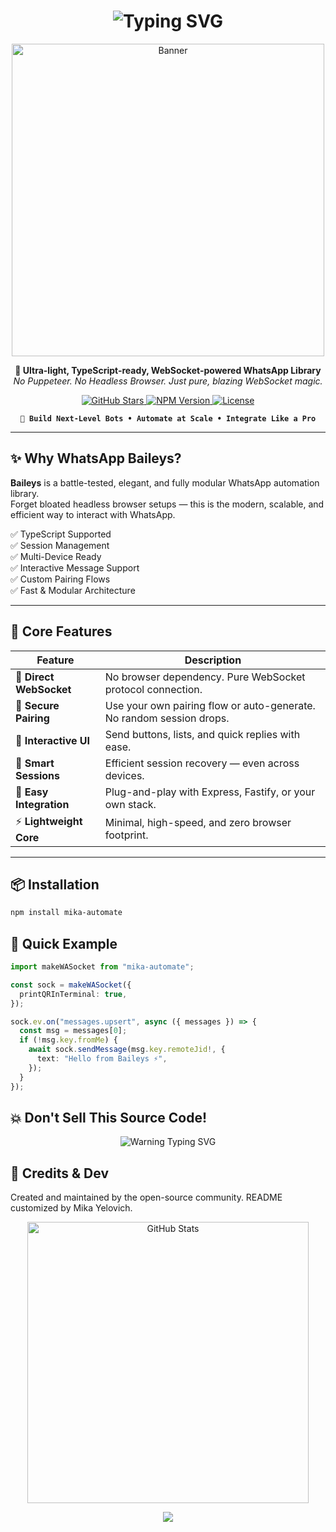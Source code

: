 <h1 align="center">
  <img src="https://readme-typing-svg.herokuapp.com?font=Fira+Code&weight=900&size=28&pause=1000&center=true&vCenter=true&multiline=true&color=02008a&width=700&height=80&lines=⚡+WhatsApp+Baileys+%7C+Next-Gen+Automation+Library" alt="Typing SVG" />
</h1>

<p align="center">
  <img src="https://files.catbox.moe/mukoik.jpeg" width="500" alt="Banner" />
</p>

<p align="center">
  <strong>🚀 Ultra-light, TypeScript-ready, WebSocket-powered WhatsApp Library</strong><br/>
  <em>No Puppeteer. No Headless Browser. Just pure, blazing WebSocket magic.</em>
</p>

<p align="center">
  <a href="https://github.com/MikaYelovich/mika-automate">
    <img src="https://img.shields.io/github/stars/MikaYelovich/mika-automate?color=purple&style=for-the-badge" alt="GitHub Stars"/>
  </a>
  <a href="https://www.npmjs.com/package/mika-automate">
    <img src="https://img.shields.io/npm/v/mika-automate?color=crimson&style=for-the-badge" alt="NPM Version"/>
  </a>
  <a href="https://github.com/MikaYelovich/mika-automate/blob/master/LICENSE">
    <img src="https://img.shields.io/github/license/MikaYelovich/mika-automate?style=for-the-badge&color=green" alt="License"/>
  </a>
</p>

<pre align="center"><code><b>👑 Build Next-Level Bots • Automate at Scale • Integrate Like a Pro</b></code></pre>

---

## ✨ Why WhatsApp Baileys?

**Baileys** is a battle-tested, elegant, and fully modular WhatsApp automation library.  
Forget bloated headless browser setups — this is the modern, scalable, and efficient way to interact with WhatsApp.

✅ TypeScript Supported  
✅ Session Management  
✅ Multi-Device Ready  
✅ Interactive Message Support  
✅ Custom Pairing Flows  
✅ Fast & Modular Architecture

---

## 🧠 Core Features

| Feature                 | Description                                                          |
| ----------------------- | -------------------------------------------------------------------- |
| 🔌 **Direct WebSocket** | No browser dependency. Pure WebSocket protocol connection.           |
| 🔐 **Secure Pairing**   | Use your own pairing flow or auto-generate. No random session drops. |
| 🧠 **Interactive UI**   | Send buttons, lists, and quick replies with ease.                    |
| 📂 **Smart Sessions**   | Efficient session recovery — even across devices.                    |
| 🧩 **Easy Integration** | Plug-and-play with Express, Fastify, or your own stack.              |
| ⚡ **Lightweight Core** | Minimal, high-speed, and zero browser footprint.                     |

---

## 📦 Installation

```bash
npm install mika-automate

```

## 🚀 Quick Example

```ts
import makeWASocket from "mika-automate";

const sock = makeWASocket({
  printQRInTerminal: true,
});

sock.ev.on("messages.upsert", async ({ messages }) => {
  const msg = messages[0];
  if (!msg.key.fromMe) {
    await sock.sendMessage(msg.key.remoteJid!, {
      text: "Hello from Baileys ⚡",
    });
  }
});
```

## 💥 Don't Sell This Source Code!

<p align="center"> <img src="https://readme-typing-svg.herokuapp.com?font=Fira+Code&duration=3000&pause=1000&color=FF4C4C&center=true&vCenter=true&width=600&lines=🚫+Selling+open-source+code+is+not+cool.;⚠️+Be+ethical+or+get+named+and+shamed." alt="Warning Typing SVG" /></p>

## 👤 Credits & Dev

Created and maintained by the open-source community.
README customized by Mika Yelovich.

<p align="center"> <img src="https://github-readme-stats.vercel.app/api?username=mikayelovich&show_icons=true&theme=tokyonight" width="450" alt="GitHub Stats" /> </p>
<p align="center"> <img src="https://readme-typing-svg.herokuapp.com?font=Fira+Code&weight=900&size=20&pause=1000&color=00FFE0&center=true&vCenter=true&width=500&lines=Build.+Automate.+Scale.+Conquer+WhatsApp." /> </p>
